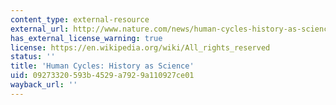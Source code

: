 ```yaml
---
content_type: external-resource
external_url: http://www.nature.com/news/human-cycles-history-as-science-1.11078
has_external_license_warning: true
license: https://en.wikipedia.org/wiki/All_rights_reserved
status: ''
title: 'Human Cycles: History as Science'
uid: 09273320-593b-4529-a792-9a110927ce01
wayback_url: ''
---
```


